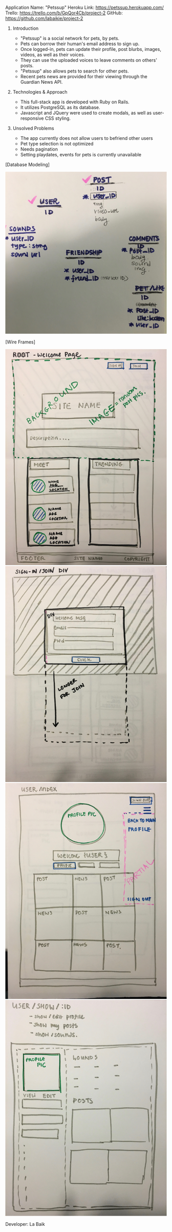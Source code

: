 
Application Name: "Petssup"
Heroku Link: https://petssup.herokuapp.com/
Trello: https://trello.com/b/GpQor4Cb/project-2
GitHub: https://github.com/labaikie/project-2


1. Introduction
    - "Petssup" is a social network for pets, by pets.
    - Pets can borrow their human's email address to sign up.
    - Once logged-in, pets can update their profile, post blurbs, images, videos, as well as their voices.
    - They can use the uploaded voices to leave comments on others' posts.
    - "Petssup" also allows pets to search for other pets.
    - Recent pets news are provided for their viewing through the Guardian News API.

2. Technologies & Approach
    - This full-stack app is developed with Ruby on Rails.
    - It utilizes PostgreSQL as its database.
    - Javascript and JQuery were used to create modals, as well as user-responsive CSS styling.

3. Unsolved Problems
    - The app currently does not allow users to befriend other users
    - Pet type selection is not optimized
    - Needs pagination
    - Setting playdates, events for pets is currently unavailable

[Database Modeling]

![database](app/assets/images/development/database.jpg)

[Wire Frames]

![homepage](app/assets/images/development/home-page.jpg)
![modal](app/assets/images/development/modal.jpg)
![user-index](app/assets/images/development/user-index.jpg)
![user-show](app/assets/images/development/user-show.jpg)

Developer: La Baik

